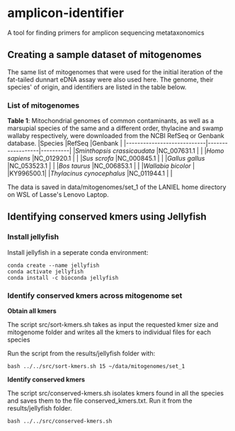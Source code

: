# amplicon-identifier
A tool for finding primers for amplicon sequencing metataxonomics

## Creating a sample dataset of mitogenomes

The same list of mitogenomes that were used for the initial iteration of the fat-tailed dunnart eDNA assay were also used here. The genome, their species' of origin, and identifiers are listed in the table below.

### List of mitogenomes

__Table 1__: Mitochondrial genomes of common contaminants, as well as a marsupial species of the same and a different order, thylacine and swamp wallaby respectively, were downloaded from the NCBI RefSeq or Genbank database.
|Species                     |RefSeq            |Genbank   |
|----------------------------|------------------|----------|
|*Sminthopsis crassicaudata* |NC_007631.1       |          |
|*Homo sapiens*              |NC_012920.1       |          |
|*Sus scrofa*                |NC_000845.1       |          |
|*Gallus gallus*             |NC_053523.1       |          |
|*Bos taurus*                |NC_006853.1       |          |
|*Wallabia bicolor*          |                  |KY996500.1|
|*Thylacinus cynocephalus*    |NC_011944.1       |          |

The data is saved in data/mitogenomes/set_1 of the LANIEL home directory on WSL of Lasse's Lenovo Laptop.

## Identifying conserved kmers using Jellyfish

### Install jellyfish

Install jellyfish in a seperate conda environment:

~~~
conda create --name jellyfish
conda activate jellyfish
conda install -c bioconda jellyfish
~~~

### Identify conserved kmers across mitogenome set

__Obtain all kmers__

The script src/sort-kmers.sh takes as input the requested kmer size and mitogenome folder and writes all the kmers to individual files for each species

Run the script from the results/jellyfish folder with:

~~~
bash ../../src/sort-kmers.sh 15 ~/data/mitogenomes/set_1
~~~

__Identify conserved kmers__

The script src/conserved-kmers.sh isolates kmers found in all the species and saves them to the file conserved_kmers.txt. Run it from the results/jellyfish folder.

~~~
bash ../../src/conserved-kmers.sh
~~~



